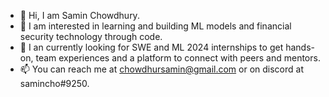 - 👋 Hi, I am Samin Chowdhury.
- 👀 I am interested in learning and building ML models and financial security technology through code.
- 🌱 I an currently looking for SWE and ML 2024 internships to get hands-on, team experiences and a platform to connect with peers and mentors.
- 📫 You can reach me at chowdhursamin@gmail.com or on discord at samincho#9250. 

<!---
rafsamins/rafsamins is a ✨ special ✨ repository because its `README.md` (this file) appears on your GitHub profile.
You can click the Preview link to take a look at your changes.
--->
